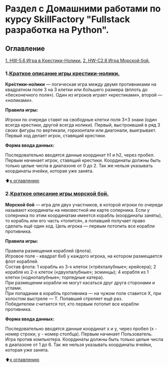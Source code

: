 # Раздел с Домашними работами по курсу SkillFactory "Fullstack разработка на Python".


## Оглавление

[1. HW-5.6 Игра в Крестики-Нолики.](https://github.com/olpachino/SkillFactory-FPW/blob/main/HW/README.md#1.Краткое-описание-игры-крестики-нолики.)
[2. HW-C2.8 Игра Морской бой.](https://github.com/olpachino/SkillFactory-FPW/blob/main/HW/README.md#2.Краткое-описание-игры-морской-бой.)


### 1.[Краткое описание игры крестики-нолики.](https://github.com/olpachino/SkillFactory-FPW/blob/main/HW/HW_5.6-Game-tic-tac-toe.py)


**Кре́стики-но́лики** — логическая игра между двумя противниками на квадратном поле 3 на 3 клетки или бо́льшего размера (вплоть до «бесконечного поля»).
 Один из игроков играет «крестиками», второй — «ноликами».

**Правила игры:**

Игроки по очереди ставят на свободные клетки поля 3×3 знаки (один всегда крестики, другой всегда нолики).
 Первый, выстроивший в ряд 3 своих фигуры по вертикали, горизонтали или диагонали, выигрывает.
 Первый ход делает игрок, ставящий крестики.
 
 **Форма ввода данных:**
 
 Последовательно вводятся данные координат h1 и h2, через пробел. Первым начинает игрок, ставящий крестики.
 Координаты должны быть только целые числа в диапазоне от 0 до 2.
 Так же нельзя указывать координаты ячейки, которая уже занята.
 
 :arrow_up:[к оглавлению](https://github.com/olpachino/SkillFactory-FPW/blob/main/HW/README.md#Оглавление)
 
 ### 2.[Краткое описание игры морской бой.](https://github.com/olpachino/SkillFactory-FPW/blob/main/HW/HW-C2.8-sea_battle.py)


**Морской бой** —  игра для двух участников, в которой игроки по очереди называют координаты на неизвестной им карте соперника. Если у соперника по этим координатам имеется корабль (координаты заняты), то корабль или его часть «топится», а попавший получает право сделать ещё один ход. Цель игрока — первым потопить все корабли противника.

**Правила игры:**

Правила размещения кораблей (флота).  
Игровое поле - квадрат 6х6 у каждого игрока, на котором размещается флот кораблей.  
Состав флота: 1 корабль из 3-х клеток («трёхпалубные»; крейсера); 2 корабля из 2-х клеток («двухпалубные»; эсминцы); 4 корабля из 1 клетки («однопалубные»; торпедные катера).  
При размещении корабли не могут касаться друг друга сторонами и углами.  
При попадании в корабль противника — на чужом поле ставится X, при холостом выстреле — T. Попавший стреляет ещё раз.  
Победителем считается тот, кто первым потопит все корабли противника. 
  
 
 **Форма ввода данных:**
 
 Последовательно вводятся данные координат x и y, через пробел (x - номер строки, y - номер столбца). Первым начинает Пользователь. Игра против компьютера.
 Координаты должны быть только целые числа в диапазоне от 1 до 6.
 Так же нельзя указывать координаты ячейки, которая уже занята.
 
 :arrow_up:[к оглавлению](https://github.com/olpachino/SkillFactory-FPW/blob/main/HW/README.md#Оглавление)
